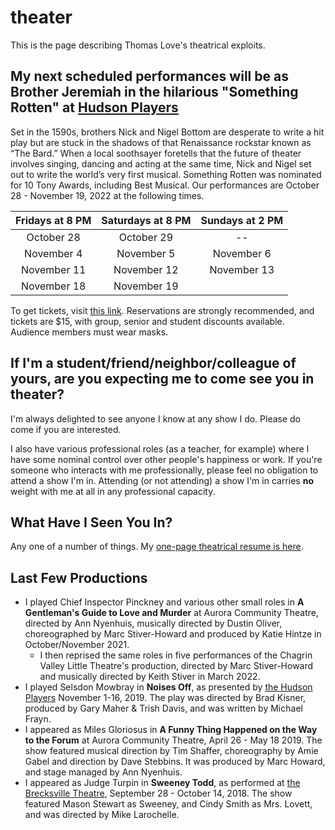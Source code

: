 # theater

This is the page describing Thomas Love's theatrical exploits.

## My next scheduled performances will be as Brother Jeremiah in the hilarious "Something Rotten" at [Hudson Players](https://www.hudsonplayers.com/something-rotten/)

Set in the 1590s, brothers Nick and Nigel Bottom are desperate to write a hit play but are stuck in the shadows of that Renaissance rockstar known as “The Bard.” When a local soothsayer foretells that the future of theater involves singing, dancing and acting at the same time, Nick and Nigel set out to write the world’s very first musical. Something Rotten was nominated for 10 Tony Awards, including Best Musical. Our performances are October 28 - November 19, 2022 at the following times.

Fridays at 8 PM | Saturdays at 8 PM | Sundays at 2 PM
:-------------: | :---------------: | :-------------:
October 28 | October 29 | --
November 4 | November 5 | November 6
November 11 | November 12 | November 13
November 18 | November 19

To get tickets, visit [this link](https://app.arts-people.com/index.php?actions=4&p=1). Reservations are strongly recommended, and tickets are $15, with group, senior and student discounts available. Audience members must wear masks.

## If I'm a student/friend/neighbor/colleague of yours, are you expecting me to come see you in theater?

I'm always delighted to see anyone I know at any show I do. Please do come if you are interested. 

I also have various professional roles (as a teacher, for example) where I have some nominal control over other people's happiness or work. If you're someone who interacts with me professionally, please feel no obligation to attend a show I'm in. Attending (or not attending) a show I'm in carries **no** weight with me at all in any professional capacity.

## What Have I Seen You In?

Any one of a number of things. My [one-page theatrical resume is here](https://github.com/THOMASELOVE/theater/blob/master/thomas_love_theatrical_resume_2019.pdf). 

## Last Few Productions

- I played Chief Inspector Pinckney and various other small roles in **A Gentleman's Guide to Love and Murder** at Aurora Community Theatre, directed by Ann Nyenhuis, musically directed by Dustin Oliver, choreographed by Marc Stiver-Howard and produced by Katie Hintze in October/November 2021.
  - I then reprised the same roles in five performances of the Chagrin Valley Little Theatre's production, directed by Marc Stiver-Howard and musically directed by Keith Stiver in March 2022.
- I played Selsdon Mowbray in **Noises Off**, as presented by [the Hudson Players](https://www.hudsonplayers.com/) November 1-16, 2019. The play was directed by Brad Kisner, produced by Gary Maher & Trish Davis, and was written by Michael Frayn.
- I appeared as Miles Gloriosus in **A Funny Thing Happened on the Way to the Forum** at Aurora Community Theatre, April 26 - May 18 2019. The show featured musical direction by Tim Shaffer, choreography by Amie Gabel and direction by Dave Stebbins. It was produced by Marc Howard, and stage managed by Ann Nyenhuis.
- I appeared as Judge Turpin in **Sweeney Todd**, as performed at [the Brecksville Theatre](https://www.thebrecksvilletheatre.org/performances/891), September 28 - October 14, 2018. The show featured Mason Stewart as Sweeney, and Cindy Smith as Mrs. Lovett, and was directed by Mike Larochelle.

